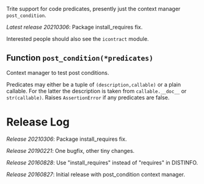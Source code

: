 Trite support for code predicates, presently just the context manager `post_condition`.

*Latest release 20210306*:
Package install_requires fix.

Interested people should also see the `icontract` module.

## Function `post_condition(*predicates)`

Context manager to test post conditions.

Predicates may either be a tuple of `(description,callable)`
or a plain callable.
For the latter the description is taken from `callable.__doc__`
or `str(callable)`.
Raises `AssertionError` if any predicates are false.

# Release Log



*Release 20210306*:
Package install_requires fix.

*Release 20190221*:
One bugfix, other tiny changes.

*Release 20160828*:
Use "install_requires" instead of "requires" in DISTINFO.

*Release 20160827*:
Initial release with post_condition context manager.
